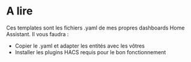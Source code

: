 # A lire

Ces templates sont les fichiers .yaml de mes propres dashboards Home Assistant.
Il vous faudra :
- Copier le .yaml et adapter les entités avec les vôtres
- Installer les plugins HACS requis pour le bon fonctionnement

